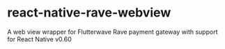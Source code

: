 # react-native-rave-webview
A web view wrapper for Flutterwave Rave payment gateway with support for React Native v0.60
